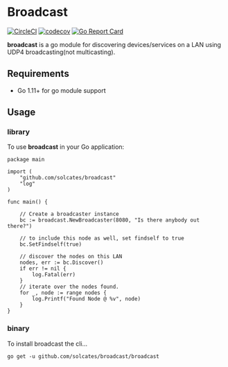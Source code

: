 # Broadcast

[![CircleCI](https://circleci.com/gh/solcates/broadcast/tree/master.svg?style=svg)](https://circleci.com/gh/solcates/broadcast/tree/master) [![codecov](https://codecov.io/gh/solcates/broadcast/branch/master/graph/badge.svg)](https://codecov.io/gh/solcates/broadcast) [![Go Report Card](https://goreportcard.com/badge/github.com/solcates/broadcast)](https://goreportcard.com/report/github.com/solcates/broadcast)

**broadcast** is a go module for discovering devices/services on a LAN using UDP4 broadcasting(not multicasting).

## Requirements

- Go 1.11+ for go module support

## Usage

### library

To use **broadcast** in your Go application:

```
package main

import (
	"github.com/solcates/broadcast"
	"log"
)

func main() {

	// Create a broadcaster instance
	bc := broadcast.NewBroadcaster(8080, "Is there anybody out there?")

	// to include this node as well, set findself to true
	bc.SetFindself(true)

	// discover the nodes on this LAN
	nodes, err := bc.Discover()
	if err != nil {
		log.Fatal(err)
	}
	// iterate over the nodes found.
	for _, node := range nodes {
		log.Printf("Found Node @ %v", node)
	}
}

```

### binary

To install broadcast the cli...

`go get -u github.com/solcates/broadcast/broadcast`
